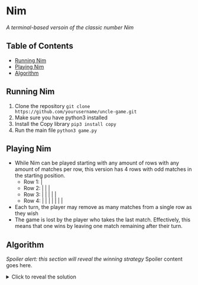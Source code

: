 # Nim
*A terminal-based versoin of the classic number Nim*

## Table of Contents
- [Running Nim](#installation)
- [Playing Nim](#rules)
- [Algorithm](#algorithm)

## Running Nim
1. Clone the repository `git clone https://github.com/yourusername/uncle-game.git`
2. Make sure you have python3 installed
3. Install the Copy library `pip3 install copy`
4. Run the main file `python3 game.py`

## Playing Nim
- While Nim can be played starting with any amount of rows with any amount of matches per row, this version has 4 rows with odd matches in the starting position.
    - Row 1: |
    - Row 2: | | | 
    - Row 3: | | | | |
    - Row 4: | | | | | | |
- Each turn, the player may remove as many matches from a single row as they wish
- The game is lost by the player who takes the last match. Effectively, this means that one wins by leaving one match remaining after their turn.

## Algorithm
_Spoiler alert: this section will reveal the winning strategy_
<span class="spoiler">Spoiler content goes here.</span>
 <details>
 <summary>Click to reveal the solution</summary>

 The algorithm is based off the essential strategy for the game of Nim. 
### Steps to implement the strategy
_These same steps are used by my program_
1. Sort all the rows into powers of two. Examples: 
    - Row 2 has 3 matches. The greatest power of two less than that is 2. After that, we are left with 1 match, which is a power of two. Therefore, the binary representation is [2, 1]
    - Row 4 has 6 matches. The greatest power of two less than that is 4. After that, we are left with 2 matches, which is a power of two. Therefore, the binary representation is [4, 2]
    - Row 4 has 7 matches. The greatest power of two less than that is 4. After that, we are left with 3 matches. The greatest power of two less than that is 2. After that, we are left with 1 match, which is a power of two. Therefore, the binary representation is [4, 2, 1]
2. Make the board only binary pairs. We do this by taking the binaries of all the rows, and finding a move so that, at the end of our turn, all that is left is pairs of binaries. Example:
    - The board's row's binary representations are so: {[1],[2],[4, 1],[4, 2, 1]}
    - We can group all the numbers into pairs by sorting: [1, 1, 1, 2, 2, 4, 4]
    - After removing all the pairs ([1, 1], [2, 2], and [4, 4]) we are left with an extra 1. This means we must take away a 1. One of the rows that has a 1 is the first row. Therefore, our move would be taking away 1 match from row 1 (though we could take a single match from any row with a 1 in its binary representation)
3. For the program: iterate over every possible next move, and check which produce a result satisfactory for step #2. 
4. In the endgame, this strategy will fail. Therefore, for situations in which the game will be over in 2 or less moves, one must use common sense.
</details>
